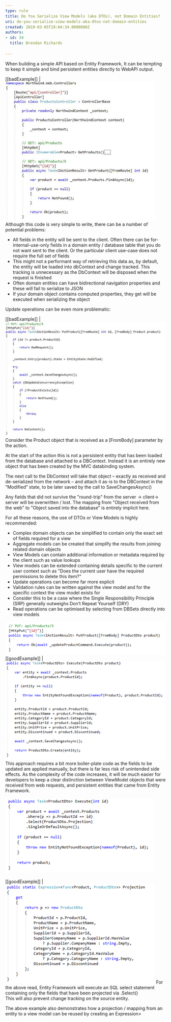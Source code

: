 ```yaml
---
type: rule
title: Do You Serialize View Models (aka DTOs), not Domain Entities?
uri: do-you-serialize-view-models-aka-dtos-not-domain-entities
created: 2019-03-05T19:04:34.0000000Z
authors:
- id: 34
  title: Brendan Richards

---
```


When building a simple API based on Entity Framework, It can be tempting to keep it simple and bind persistent entities directly to WebAPI output.
 
[[badExample]]
| ![A naive WebAPI implementation](bad-webapi.png)
Although this code is very simple to write, there can be a number of potential problems:

- All fields in the entity will be sent to the client. Often there can be for-internal-use-only fields in a domain entity / database table that you do not want sent to the client. Or the particular client use-case does not require the full set of fields
- This might not a performant way of retrieving this data as, by default, the entity will be loaded into dbContext and change tracked. This tracking is unnecessary as the DbContext will be disposed when the request is finished
- Often domain entities can have bidirectional navigation properties and these will fail to serialize to JSON
- If your domain object contains computed properties, they get will be executed when serializing the object


Update operations can be even more problematic:

[[badExample]]
| ![A naive update operation](bad-webapi-operation.png)
Consider the Product object that is received as a [FromBody] parameter by the action.

At the start of the action this is not a persistent entity that has been loaded from the database and attached to a DBContext. Instead it is an entirely new object that has been created by the MVC databinding system.


The next call to the DbContext will take that object – exactly as received and de-serialized from the network – and attach it as-is to the DBContext in the “Modified” state, to be later saved by the call to SaveChangesAsync()

Any fields that did not survive the "round-trip" from the server -> client-> server will be overwritten / lost. The mapping from "Object received from the web" to "Object saved into the database" is entirely implicit here.

For all these reasons, the use of DTOs or View Models is highly recommended:



- Complex domain objects can be simplified to contain only the exact set of fields required for a view
- Aggregate models can be created that simplify the results from joining related domain objects
- View Models can contain additional information or metadata required by the client such as value lookups
- View models can be extended containing details specific to the current user context such as "Does the current user have the required permissions to delete this item?"
- Update operations can become far more explicit
- Validation rules can be written against the view model and for the specific context the view model exists for
- Consider this to be a case where the Single Responsibility Principle (SRP) generally outweighs Don’t Repeat Yourself (DRY)
- Read operations can be optimised by selecting from DBSets directly into view models


![](good-webapi-1.png)
[[goodExample]]
| ![Update an Entity from a submitted View Model](good-webapi-2.png)
This approach requires a bit more boiler-plate code as the fields to be updated are applied manually, but there is far less risk of unintended side effects.
As the complexity of the code increases, it will be much easier for developers to keep a clear distinction between ViewModel objects that were received from web requests, and persistent entities that came from Entity Framework.<br>   
![](good-webapi-operation-1.png) <br>      
[[goodExample]]
| ![A Read Operation that selects directly into a view model](good-webapi-operation-2.png)
For the above read, Entity Framework will execute an SQL select statement containing only the fields that have been projected via .Select()  
This will also prevent change tracking on the source entity.

The above example also demonstrates how a projection / mapping from an entity to a view model can be reused by creating an Expression>
